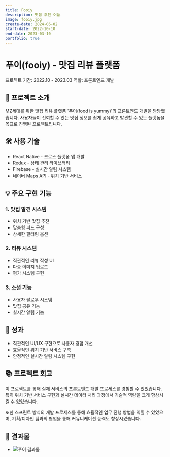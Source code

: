 ```yaml
---
title: Fooiy
description: 맛집 추천 어플
image: fooiy.jpg
create-date: 2024-06-02
start-date: 2022-10-10
end-date: 2023-03-10
portfolio: true
---
```


# 푸이(fooiy) - 맛집 리뷰 플랫폼

<aside>
프로젝트 기간: 2022.10 - 2023.03
역할: 프론트엔드 개발

</aside>

## 📱 프로젝트 소개

MZ세대를 위한 맛집 리뷰 플랫폼 '푸이(food is yummy)'의 프론트엔드 개발을 담당했습니다. 사용자들이 신뢰할 수 있는 맛집 정보를 쉽게 공유하고 발견할 수 있는 플랫폼을 목표로 진행된 프로젝트입니다.

## 🛠 사용 기술

-   React Native - 크로스 플랫폼 앱 개발
-   Redux - 상태 관리 라이브러리
-   Firebase - 실시간 알림 시스템
-   네이버 Maps API - 위치 기반 서비스

## 💡 주요 구현 기능

### 1. 맛집 발견 시스템

-   위치 기반 맛집 추천
-   맞춤형 피드 구성
-   상세한 필터링 옵션

### 2. 리뷰 시스템

-   직관적인 리뷰 작성 UI
-   다중 이미지 업로드
-   평가 시스템 구현

### 3. 소셜 기능

-   사용자 팔로우 시스템
-   맛집 공유 기능
-   실시간 알림 기능

## 🎯 성과

-   직관적인 UI/UX 구현으로 사용자 경험 개선
-   효율적인 위치 기반 서비스 구축
-   안정적인 실시간 알림 시스템 구현

## 📚 프로젝트 회고

이 프로젝트를 통해 실제 서비스의 프론트엔드 개발 프로세스를 경험할 수 있었습니다. 특히 위치 기반 서비스 구현과 실시간 데이터 처리 과정에서 기술적 역량을 크게 향상시킬 수 있었습니다.

또한 스프린트 방식의 개발 프로세스를 통해 효율적인 업무 진행 방법을 익힐 수 있었으며, 기획/디자인 팀과의 협업을 통해 커뮤니케이션 능력도 향상시켰습니다.

## 🔗 결과물

-   ![푸이 결과물](https://github.com/gbtwld/gbtwld.github.io/blob/main/assets/images/projects/fooiy_result.png)
